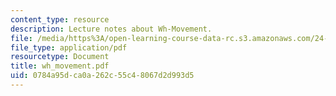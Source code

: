 ```yaml
---
content_type: resource
description: Lecture notes about Wh-Movement.
file: /media/https%3A/open-learning-course-data-rc.s3.amazonaws.com/24-952-advanced-syntax-spring-2007/0784a95dca0a262c55c48067d2d993d5_wh_movement.pdf
file_type: application/pdf
resourcetype: Document
title: wh_movement.pdf
uid: 0784a95d-ca0a-262c-55c4-8067d2d993d5
---
```

